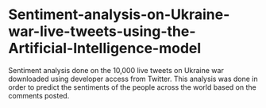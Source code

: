 # Sentiment-analysis-on-Ukraine-war-live-tweets-using-the-Artificial-Intelligence-model
Sentiment analysis done on the 10,000 live tweets on Ukraine war downloaded using developer access from Twitter. This analysis was done in order to predict the sentiments of the people across the world based on the comments posted. 
